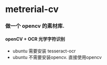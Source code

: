 # metrerial-cv
### 做一个 opencv 的素材库. 
#### openCV + OCR 光学字符识别
- ubuntu 需要安装 tesseract-ocr
- ubuntu 不需要安装opencv. 直接使用opencv
